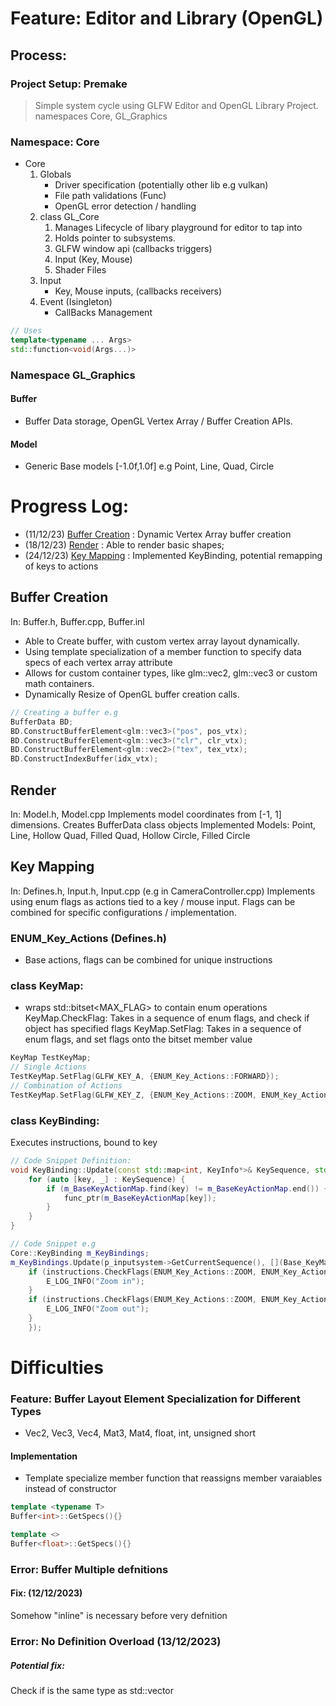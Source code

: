 # Feature: Editor and Library (OpenGL)

## Process:

### Project Setup: Premake

> Simple system cycle using GLFW
> Editor and OpenGL Library Project.
> namespaces Core, GL\_Graphics

### Namespace: Core

* Core
    1. Globals
        * Driver specification (potentially other lib e.g vulkan)
        * File path validations (Func)
        * OpenGL error detection / handling
    2. class GL_Core
        1. Manages Lifecycle of libary playground for editor to tap into
        2. Holds pointer to subsystems.
        3. GLFW window api (callbacks triggers)
        4. Input (Key, Mouse)
        5. Shader Files
    3. Input
        * Key, Mouse inputs, (callbacks receivers)
    4. Event (Isingleton)
        * CallBacks Management
```cpp
// Uses
template<typename ... Args>
std::function<void(Args...)>
```


### Namespace GL\_Graphics
#### Buffer
* Buffer Data storage, OpenGL Vertex Array / Buffer Creation APIs.
#### Model 
* Generic Base models [-1.0f,1.0f] e.g Point, Line, Quad, Circle

# Progress Log:
* (11/12/23) [Buffer Creation](##-buffer-creation) : Dynamic Vertex Array buffer creation
* (18/12/23) [Render](##-render)      : Able to render basic shapes;
* (24/12/23) [Key Mapping](##-key-mapping) : Implemented KeyBinding, potential remapping of keys to actions

## Buffer Creation
In: Buffer.h, Buffer.cpp, Buffer.inl
* Able to Create buffer, with custom vertex array layout dynamically.
* Using template specialization of a member function to specify data specs of each vertex array attribute
* Allows for custom container types, like glm::vec2, glm::vec3 or custom math containers.
* Dynamically Resize of OpenGL buffer creation calls.
```cpp
// Creating a buffer e.g
BufferData BD;
BD.ConstructBufferElement<glm::vec3>("pos", pos_vtx);
BD.ConstructBufferElement<glm::vec3>("clr", clr_vtx);
BD.ConstructBufferElement<glm::vec2>("tex", tex_vtx);
BD.ConstructIndexBuffer(idx_vtx);
```


## Render 
In: Model.h, Model.cpp
Implements model coordinates from [-1, 1] dimensions. Creates BufferData class objects
Implemented Models: Point, Line, Hollow Quad, Filled Quad, Hollow Circle, Filled Circle

## Key Mapping
In: Defines.h, Input.h, Input.cpp (e.g in CameraController.cpp)
Implements using enum flags as actions tied to a key / mouse input.
Flags can be combined for specific configurations / implementation.
### ENUM_Key_Actions (Defines.h)
* Base actions, flags can be combined for unique instructions
### class KeyMap: 
* wraps std::bitset<MAX_FLAG> to contain enum operations
KeyMap.CheckFlag: Takes in a sequence of enum flags, and check if object has specified flags
KeyMap.SetFlag: Takes in a sequence of enum flags, and set flags onto the bitset member value
```cpp
KeyMap TestKeyMap;
// Single Actions
TestKeyMap.SetFlag(GLFW_KEY_A, {ENUM_Key_Actions::FORWARD});
// Combination of Actions
TestKeyMap.SetFlag(GLFW_KEY_Z, {ENUM_Key_Actions::ZOOM, ENUM_Key_Actions::FORWARD});
```

### class KeyBinding:
Executes instructions, bound to key
```cpp
// Code Snippet Definition:
void KeyBinding::Update(const std::map<int, KeyInfo*>& KeySequence, std::function<void(Base_KeyMap)> func_ptr) {
    for (auto [key, _] : KeySequence) {
        if (m_BaseKeyActionMap.find(key) != m_BaseKeyActionMap.end()) {
            func_ptr(m_BaseKeyActionMap[key]);
        }
    }
}

// Code Snippet e.g
Core::KeyBinding m_KeyBindings;
m_KeyBindings.Update(p_inputsystem->GetCurrentSequence(), [](Base_KeyMap instructions) {
    if (instructions.CheckFlags(ENUM_Key_Actions::ZOOM, ENUM_Key_Actions::FORWARD)) {
        E_LOG_INFO("Zoom in");
    }
    if (instructions.CheckFlags(ENUM_Key_Actions::ZOOM, ENUM_Key_Actions::BACKWARD)) {
        E_LOG_INFO("Zoom out");
    }
    });
```



# Difficulties
### Feature: Buffer Layout Element Specialization for Different Types

* Vec2, Vec3, Vec4, Mat3, Mat4, float, int, unsigned short

#### Implementation

* Template specialize member function that reassigns member varaiables instead of constructor

``` cpp
template <typename T>
Buffer<int>::GetSpecs(){}

template <>
Buffer<float>::GetSpecs(){}
```

### Error: Buffer Multiple defnitions
#### Fix: (12/12/2023)
Somehow "inline" is necessary before very defnition

### Error: No Definition Overload (13/12/2023)
##### Potential fix:
Check if <T> is the same type as std::vector<T>
